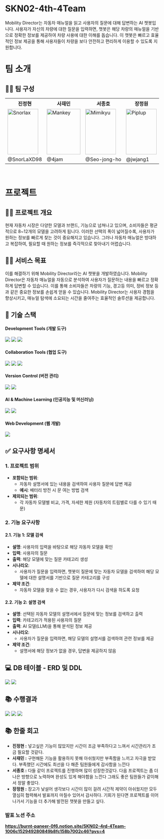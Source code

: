 # SKN02-4th-4Team
Mobility Director는 자동차 매뉴얼을 읽고 사용자의 질문에 대해 답변하는 AI 챗봇입니다. 사용자가 자신의 차량에 대한 질문을 입력하면, 챗봇은 해당 차량의 매뉴얼을 기반으로 정확한 정보를 제공하여 차량 사용에 대한 이해를 돕습니다. 이 챗봇은 빠르고 효율적인 정보 제공을 통해 사용자들이 차량을 보다 안전하고 편리하게 이용할 수 있도록 지원합니다.

#  팀 소개
## 👩‍🏫 팀 구성
<table>
  <tr>
    <th>진정현</th>
    <th>사재민</th>
    <th>서종호</th>
    <th>장정원</th>
  </tr>
  <tr>
    <td>
      <img src= "https://github.com/user-attachments/assets/40015b52-3204-480a-ae08-8a4defc1454c"
                alt="Snorlax" width="100" height="148"> 
    </td>

  <td>
      <img src= "https://github.com/user-attachments/assets/872e3c87-64e9-485b-bb81-01d90ac84ff2" 
                alt="Mankey" width="110" height="148">
  </td>
    
  <td>
      <img src= "https://github.com/user-attachments/assets/4da134ba-afd6-4d73-b2d4-2a3a05ab1fda" 
                alt="Mimikyu" width="100" height="148"> 
  </td>
  
  <td>
      <img src= "https://github.com/user-attachments/assets/9d5340c2-d114-401f-bae2-28fd1689a480" 
                alt="Piplup" width="100" height="148"> 
  </td>
  </tr>
  <tr>
    <td>@SnorLaXD98</td>
    <td>@4jam</td>
    <td>@Seo-jong-ho</td>
    <td>@jwjang1</td>
  </tr>
</table>

<br>

#  프로젝트
## 👨‍🏫 프로젝트 개요
현재 자동차 시장은 다양한 모델과 브랜드, 기능으로 넘쳐나고 있으며, 소비자들은 평균적으로 8~12개의 모델을 고려하게 됩니다. 이러한 선택의 폭이 넓어질수록, 사용자가 원하는 정보를 빠르게 찾는 것이 중요해지고 있습니다. 그러나 자동차 매뉴얼은 방대하고 복잡하여, 필요할 때 원하는 정보를 즉각적으로 찾아내기 어렵습니다.

## 👩‍🏫 서비스 목표
이를 해결하기 위해 Mobility Director라는 AI 챗봇을 개발하였습니다. Mobility Director은 자동차 매뉴얼을 자동으로 분석하여 사용자가 질문하는 내용을 빠르고 정확하게 답변할 수 있습니다. 이를 통해 소비자들은 차량의 기능, 경고등 의미, 정비 정보 등과 같은 중요한 정보를 손쉽게 얻을 수 있습니다. Mobility Director는 사용자 경험을 향상시키고, 매뉴얼 탐색에 소요되는 시간을 줄여주는 효율적인 솔루션을 제공합니다.

## 🔨 기술 스택
#### Development Tools (개발 도구)
<img src="https://img.shields.io/badge/Python-3776AB?style=for-the-badge&logo=Python&logoColor=white" /> <img src="https://img.shields.io/badge/VSCode-2F80ED?style=for-the-badge&logo=codefactor&logoColor=white" /> <img src="https://img.shields.io/badge/GoogleColab-F9AB00?style=for-the-badge&logo=googlecolab&logoColor=white" />

#### Collaboration Tools (협업 도구)
<img src="https://img.shields.io/badge/Discord-5865F2?style=for-the-badge&logo=Discord&logoColor=white" /> <img src="https://img.shields.io/badge/Notion-000000?style=for-the-badge&logo=notion&logoColor=white" /> <img src="https://img.shields.io/badge/GoogleDrive-4285F4?style=for-the-badge&logo=googledrive&logoColor=white" />

#### Version Control (버전 관리)
<img src="https://img.shields.io/badge/Git-F05032?style=for-the-badge&logo=git&logoColor=white" /> <img src="https://img.shields.io/badge/GitHub-181717?style=for-the-badge&logo=github&logoColor=white" />

#### AI & Machine Learning (인공지능 및 머신러닝)
<img src="https://img.shields.io/badge/OpenAi-412991?style=for-the-badge&logo=openai&logoColor=whitee" /> <img src="https://img.shields.io/badge/LangChain-1C3C3C?style=for-the-badge&logo=langchain&logoColor=white" />

#### Web Development (웹 개발)
<img src="https://img.shields.io/badge/django-%23092E20.svg?style=for-the-badge&logo=django&logoColor=white" />

## ✅ 요구사항 명세서

### 1. 프로젝트 범위
- **포함되는 범위**: 
  - 자동차 설명서에 있는 내용을 검색하여 사용자 질문에 답변 제공
  - **예시**: 배터리 방전 시 문 여는 방법 검색
- **제외되는 범위**: 
  - 각 자동차 모델별 비교, 가격, 자세한 제원 (자동차의 트림별로 다를 수 있기 때문)

### 2. 기능 요구사항

#### 2.1. 기능 1: 모델 검색
- **설명**: 사용자의 입력을 바탕으로 해당 자동차 모델을 확인
- **입력**: 사용자의 질문
- **출력**: 해당 모델에 맞는 질문 카테고리 생성
- **시나리오**: 
  - 사용자가 질문을 입력하면, 챗봇이 질문에 맞는 자동차 모델을 검색하여 해당 모델에 대한 설명서를 기반으로 질문 카테고리를 구성
- **제약 조건**: 
  - 자동차 모델을 찾을 수 없는 경우, 사용자가 다시 검색을 하도록 요청

#### 2.2. 기능 2: 설명 검색
- **설명**: 선택된 자동차 모델의 설명서에서 질문에 맞는 정보를 검색하고 출력
- **입력**: 카테고리가 적용된 사용자의 질문
- **출력**: AI 모델(LLM)을 통해 분석된 정보 제공
- **시나리오**: 
  - 사용자가 질문을 입력하면, 해당 모델의 설명서를 검색하여 관련 정보를 제공
- **제약 조건**: 
  - 설명서에 해당 정보가 없을 경우, 답변을 제공하지 않음


## 💻 DB 테이블 - ERD 및 DDL
<img src="https://github.com/user-attachments/assets/eb7c8b6b-2181-44ae-9314-94db1cc08b70" />
<img src="https://github.com/user-attachments/assets/5b26d713-22e9-4ac0-b73e-5be80b3a7a65" />


## 📚 수행결과
<img src="https://github.com/user-attachments/assets/e4102cd8-6f27-4544-b24f-380f8c9015e1" />
<img src="https://github.com/user-attachments/assets/1d766509-3c03-4f2a-97d1-191a93d38d5c" />
<img src="https://github.com/user-attachments/assets/d500834a-4c59-4377-8421-d5e5440494d4" />



## 📚 한줄 회고
* **진정현 :** 넣고싶은 기능이 많았지만 시간이 조금 부족하다고 느껴서 시간관리가 조금 필요할 것같다.
* **사재민 :** 구현해둔 기능을 활용하지 못해 아쉬웠지만 부족함을 느끼고 자극을 받았다. 부족했던 시간에도 최선을 다 해준 팀원들에게 감사함을 느낀다
* **서종호 :** 다들 같이 프로젝트를 진행하며 많이 성장한것같다. 다음 프로젝트는 좀 더 나은 방향으로 노력하며 완성도 있게 해야함을 느낀다 그래도 좋은 팀원들가 같이해서 정말 좋았다.  
* **장정원 :** 장고가 낯설어 생각보다 시간이 많이 걸려 시간적 제약이 아쉬웠지만 모두 열심히 협력해서 발표까지 마칠수 있어서 감사하다. 기회가 된다면 프로젝트를 이어나가서 기능을 더 추가해 발전된 챗봇을 만들고 싶다.

### 발표 노션 주소
**https://burnt-paneer-0f6.notion.site/SKN02-4rd-4Team-1006c152949280849b8fc158b7002c46?pvs=4**
